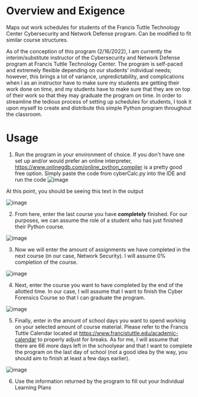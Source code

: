 # Overview and Exigence
Maps out work schedules for students of the Francis Tuttle Technology Center Cybersecurity and Network Defense program. Can be modified to fit similar course structures.

As of the conception of this program (2/16/2022), I am currently the interim/substitute instructor of the Cybersecurity and Network Defense program at Francis Tuttle Technology Center. The program is self-paced and extremely flexible depending on our students' individual needs; however, this brings a lot of variance, unpredictability, and complications when I as an instructor have to make sure my students are getting their work done on time, and my students have to make sure that they are on top of their work so that they may graduate the program on time. In order to streamline the tedious process of setting up schedules for students, I took it upon myself to create and distribute this simple Python program throughout the classroom.

# Usage
1) Run the program in your environment of choice. If you don't have one set up and/or would prefer an online interpreter, https://www.onlinegdb.com/online_python_compiler is a pretty good free option. Simply paste the code from cyberCalc.py into the IDE and run the code
![image](https://user-images.githubusercontent.com/46601304/154387972-f08072a4-f5f3-4f3f-954d-1f7ebeafec2b.png)

At this point, you should be seeing this text in the output

![image](https://user-images.githubusercontent.com/46601304/154388100-1345ed82-1471-47a5-a7f1-e52b2ba26f65.png)

2) From here, enter the last course you have **completely** finished. For our purposes, we can assume the role of a student who has just finished their Python course.

![image](https://user-images.githubusercontent.com/46601304/154388420-bf6162a2-e7d0-420b-a4bc-80b25e5172cf.png)

3) Now we will enter the amount of assignments we have completed in the next course (in our case, Network Security). I will assume 0% completion of the course.

![image](https://user-images.githubusercontent.com/46601304/154388503-bdc8094f-3b31-4f2a-879e-2fb353e3720d.png)

4) Next, enter the course you want to have completed by the end of the allotted time. In our case, I will assume that I want to finish the Cyber Forensics Course so that I can graduate the program.

![image](https://user-images.githubusercontent.com/46601304/154388656-e1071422-0e59-4712-b86a-d39a56873d30.png)

5) Finally, enter in the amount of school days you want to spend working on your selected amount of course material. Please refer to the Francis Tuttle Calendar located at https://www.francistuttle.edu/academic-calendar to properly adjust for breaks. As for me, I will assume that there are 66 more days left in the schoolyear and that I want to complete the program on the last day of school (not a good idea by the way, you should aim to finish at least a few days earlier).

![image](https://user-images.githubusercontent.com/46601304/154388995-6cb0799e-cc88-4923-a6e8-2b89c3e19ea9.png)

6) Use the information returned by the program to fill out your Individual Learning Plans
